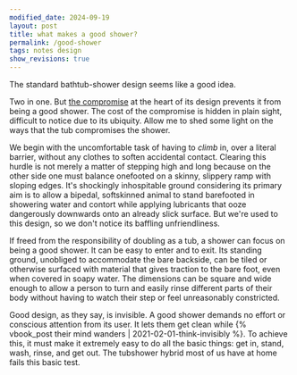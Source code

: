```yaml
---
modified_date: 2024-09-19
layout: post
title: what makes a good shower?
permalink: /good-shower
tags: notes design
show_revisions: true
---
```


The standard bathtub-shower design seems like a good idea.
<!--more-->
Two in one.
But [the compromise](https://www.wikiwand.com/en/articles/Design_by_committee) at the heart of its design prevents it from being a good shower.
The cost of the compromise is hidden in plain sight, difficult to notice due to its ubiquity.
Allow me to shed some light on the ways that the tub compromises the shower.

We begin with the uncomfortable task of having to _climb_ in, over a literal barrier, without any clothes to soften accidental contact.
Clearing this hurdle is not merely a matter of stepping high and long because on the other side one must balance onefooted on a skinny, slippery ramp with sloping edges.
It's shockingly inhospitable ground considering its primary aim is to allow a bipedal, softskinned animal to stand barefooted in showering water and contort while applying lubricants that ooze dangerously downwards onto an already slick surface.
But we're used to this design, so we don't notice its baffling unfriendliness.

If freed from the responsibility of doubling as a tub, a shower can focus on being a good shower.
It can be easy to enter and to exit.
Its standing ground, unobliged to accommodate the bare backside, can be tiled or otherwise surfaced with material that gives traction to the bare foot, even when covered in soapy water.
The dimensions can be square and wide enough to allow a person to turn and easily rinse different parts of their body without having to watch their step or feel unreasonably constricted.

Good design, as they say, is invisible.
A good shower demands no effort or conscious attention from its user.
It lets them get clean while {% vbook_post their mind wanders | 2021-02-01-think-invisibly %}.
To achieve this, it must make it extremely easy to do all the basic things: get in, stand, wash, rinse, and get out.
The tubshower hybrid most of us have at home fails this basic test.